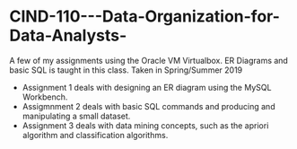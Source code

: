 # CIND-110---Data-Organization-for-Data-Analysts-
A few of my assignments using the Oracle VM Virtualbox. ER Diagrams and basic SQL is taught in this class. Taken in Spring/Summer 2019 
- Assignment 1 deals with designing an ER diagram using the MySQL Workbench.
- Assigmnment 2 deals with basic SQL commands and producing and manipulating a small dataset.
- Assignment 3 deals with data mining concepts, such as the apriori algorithm and classification algorithms.
